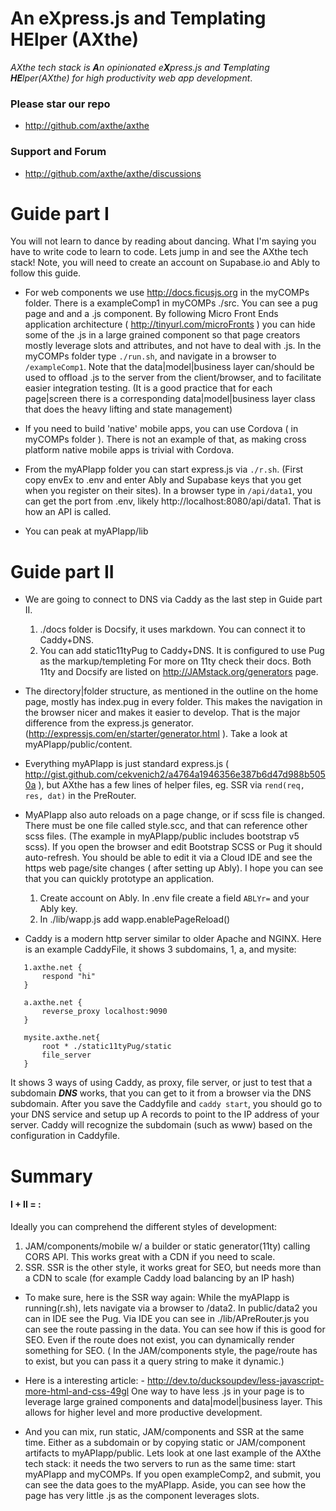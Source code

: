 
# An eXpress.js and Templating HElper (AXthe)
<i>AXthe tech stack is <b>A</b>n opinionated e<b>X</b>press.js and <b>T</b>emplating <b>HE</b>lper(AXthe) for high productivity web app development</i>.

### Please star our repo
- http://github.com/axthe/axthe

### Support and Forum
- http://github.com/axthe/axthe/discussions

# Guide part I
You will not learn to dance by reading about dancing. What I'm saying you have to write code to learn to code. Lets jump in and see the AXthe tech stack!
Note, you will need to create an account on Supabase.io and Ably to follow this guide.

- For web components we use http://docs.ficusjs.org in the myCOMPs folder. There is a exampleComp1 in myCOMPs ./src. You can see a pug page and and a .js component. By following Micro Front Ends application architecture ( http://tinyurl.com/microFronts ) you can hide some of the .js in a large grained component so that page creators mostly leverage slots and attributes, and not have to deal with .js. In the myCOMPs folder type ```./run.sh```, and navigate in a browser to ```/exampleComp1```.
Note that the data|model|business layer can/should be used to offload .js to the server from the client/browser, and to facilitate easier integration testing. (It is a good practice that for each page|screen there is a corresponding data|model|business layer class that does the heavy lifting and state management)
 
- If you need to build 'native' mobile apps, you can use Cordova ( in myCOMPs folder ). There is not an example of that, as making cross platform native mobile apps is trivial with Cordova.
 
- From the myAPIapp folder you can start express.js via ```./r.sh```. (First copy envEx to .env and enter Ably and Supabase keys that you get when you register on their sites). In a browser type in ```/api/data1```, you can get the port from .env, likely http://localhost:8080/api/data1. That is how an API is called.
 
- You can peak at myAPIapp/lib
 
 
# Guide part II
 
- We are going to connect to DNS via Caddy as the last step in Guide part II.
   1. ./docs folder is Docsify, it uses markdown. You can connect it to Caddy+DNS.
   2. You can add static11tyPug to Caddy+DNS. It is configured to use Pug as the markup/templeting For more on 11ty check their docs. Both 11ty and Docsify are listed on http://JAMstack.org/generators page.
 
- The directory|folder structure, as mentioned in the outline on the home page, mostly has index.pug in every folder. This makes the navigation in the browser nicer and makes it easier to develop. That is the major difference from the express.js generator. (http://expressjs.com/en/starter/generator.html ). Take a look at myAPIapp/public/content.
 
- Everything myAPIapp is just standard express.js (
http://gist.github.com/cekvenich2/a4764a1946356e387b6d47d988b5050a ), but AXthe has a few lines of helper files, eg. SSR via ```rend(req, res, dat)``` in the PreRouter.
 
- MyAPIapp also auto reloads on a page change, or if scss file is changed. There must be one file called style.scc, and that can reference other scss files. (The example in myAPIapp/public includes bootstrap v5 scss). If you open the browser and edit Bootstrap SCSS or Pug it should auto-refresh. You should be able to edit it via a Cloud IDE and see the https web page/site changes ( after setting up Ably). I hope you can see that you can quickly prototype an application.
   1. Create account on Ably. In .env file create a field ```ABLYr=``` and your Ably key.
   2. In ./lib/wapp.js add wapp.enablePageReload()
 
- Caddy is a modern http server similar to older Apache and NGINX. Here is an example CaddyFile, it shows 3 subdomains, 1, a, and mysite:
 
```
   1.axthe.net {
       respond "hi"
   }
 
   a.axthe.net {
       reverse_proxy localhost:9090
   }
 
   mysite.axthe.net{
       root * ./static11tyPug/static
       file_server
   }
```
 
It shows 3 ways of using Caddy, as proxy, file server, or just to test that a subdomain ***DNS*** works, that you can get to it from a browser via the DNS subdomain. After you save the Caddyfile and ```caddy start```, you should go to your DNS service and setup up A records to point to the IP address of your server. Caddy will recognize the subdomain (such as www) based on the configuration in Caddyfile.
 
# Summary
 
#### I + II = :
 
Ideally you can comprehend the different styles of development:
1. JAM/components/mobile w/ a builder or static generator(11ty) calling CORS API. This works great with a CDN if you need to scale.
2. SSR. SSR is the other style, it works great for SEO, but needs more than a CDN to scale (for example Caddy load balancing by an IP hash)
 
- To make sure, here is the SSR way again: While the myAPIapp is running(r.sh), lets navigate via a browser to /data2. In public/data2 you can in IDE see the Pug. Via IDE you can see in ./lib/APreRouter.js you can see the route passing in the data. You can see how if this is good for SEO. Even if the route does not exist, you can dynamically render something for SEO. ( In the JAM/components style, the page/route has to exist, but you can pass it a query string to make it dynamic.)

- Here is a interesting article: - http://dev.to/ducksoupdev/less-javascript-more-html-and-css-49gl
One way to have less .js in your page is to leverage large grained components and data|model|business layer. This allows for higher level and more productive development.

- And you can mix, run static, JAM/components and SSR at the same time. Either as a subdomain or by copying static or JAM/component artifacts to myAPIapp/public. Lets look at one last example of the AXthe tech stack:  it needs the two servers to run as the same time: start myAPIapp and myCOMPs. If you open exampleComp2, and submit, you can see the data goes to the myAPIapp. Aside, you can see how the page has very little .js as the component leverages slots.
